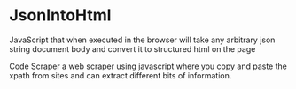 # JsonIntoHtml
JavaScript that when executed in the browser will take any arbitrary json string document body and convert it to structured html on the page

Code Scraper a web scraper using javascript where you copy and paste the xpath from sites and can extract different bits of information.
